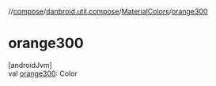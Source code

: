 //[compose](../../../index.md)/[danbroid.util.compose](../index.md)/[MaterialColors](index.md)/[orange300](orange300.md)

# orange300

[androidJvm]\
val [orange300](orange300.md): Color
